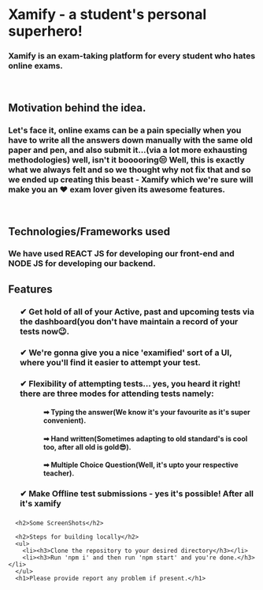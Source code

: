 <h1>Xamify - a student's personal superhero!</h1>
<h3>Xamify is an exam-taking platform for every student who hates online exams.</h3>
<br/>
<h2>Motivation behind the idea.</h2>
<h3>Let's face it, online exams can be a pain specially when you have to write all the answers down manually with the same old paper and pen, and also submit it...(via a lot more exhausting methodologies) well, isn't it booooring😒 Well, this is exactly what we always felt and so we thought why not fix that and so we ended up creating this beast - Xamify which we're sure will make you an ❤ exam lover given its awesome features.</h3>
<br/>
<h2>

<h2>Technologies/Frameworks used</h2>
  <h3>We have used REACT JS for developing our front-end and NODE JS for developing our backend.</h3>

  <h2>Features</h2>
  <ul>
  <h3>✔ Get hold of all of your Active, past and upcoming tests via the dashboard(you don't have maintain a record of your tests now😉.</h3>
  <h3>✔ We're gonna give you a nice 'examified' sort of a UI, where you'll find it easier to attempt your test.</h3>
  <h3>✔ Flexibility of attempting tests... yes, you heard it right! there are three modes for attending tests namely:</h3>
    <ul>
      <ol><h4>➡ Typing the answer(We know it's your favourite as it's super convenient).</ol></h4>
      <ol><h4>➡ Hand written(Sometimes adapting to old standard's is cool too, after all old is gold😎).</ol></h4>
        <ol><h4>➡ Multiple Choice Question(Well, it's upto your respective teacher).</ol></h4>
    </ul>
    <h3>✔ Make Offline test submissions - yes it's possible! After all it's xamify<h3>
    </ul>
   
      <h2>Some ScreenShots</h2>
      
      <h2>Steps for building locally</h2>
      <ul>
        <li><h3>Clone the repository to your desired directory</h3></li>
        <li><h3>Run 'npm i' and then run 'npm start' and you're done.</h3></li>
      </ul>
      <h1>Please provide report any problem if present.</h1>
